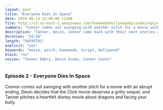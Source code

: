 ```yaml
---
layout: post
title: "Everyone Dies In Space"
date: 2018-06-13 23:00:00 +1100
file: http://s3.us-east-2.amazonaws.com/homemadehollywoodepisodes/episode_2.m4a
summary: "Connor comes out swinging with another pitch for a movie with an abrupt ending, Devin decides that the Click movie deserves a gritty sequel, and Tanner pitches a heartfelt disney movie about dragons and facing your bully."
description: "Tanner, Devin, Connor come back with their next stories and shed some weight of an old host."
duration: "34:50"
length: "50595701"
explicit: "yes"
keywords: "movie, pitch, homemade, script, Hollywood"
block: "no"
voices: "Tanner Embry, Devin Green, Connor Szeto"
---
```


### Episode 2 - Everyone Dies In Space

Connor comes out swinging with another pitch for a movie with an abrupt ending, Devin decides that the Click movie deserves a gritty sequel, and Tanner pitches a heartfelt disney movie about dragons and facing your bully.
